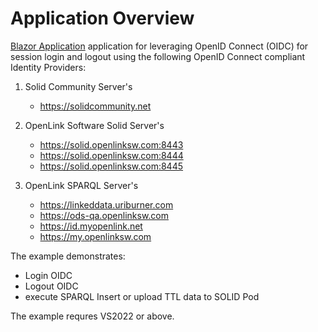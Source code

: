 # Application Overview

[Blazor Application](https://learn.microsoft.com/en-us/aspnet/core/blazor/?view=aspnetcore-6.0) application for leveraging OpenID Connect (OIDC) for session login and logout using the following OpenID Connect compliant Identity Providers:

1. Solid Community Server's 
    - https://solidcommunity.net

2. OpenLink Software Solid Server's  
    - https://solid.openlinksw.com:8443
    - https://solid.openlinksw.com:8444
    - https://solid.openlinksw.com:8445

3. OpenLink SPARQL Server's
    - https://linkeddata.uriburner.com
    - https://ods-qa.openlinksw.com
    - https://id.myopenlink.net
    - https://my.openlinksw.com

The example demonstrates:
 - Login OIDC
 - Logout OIDC
 - execute SPARQL Insert or upload TTL data to SOLID Pod


The example requres VS2022 or above.
